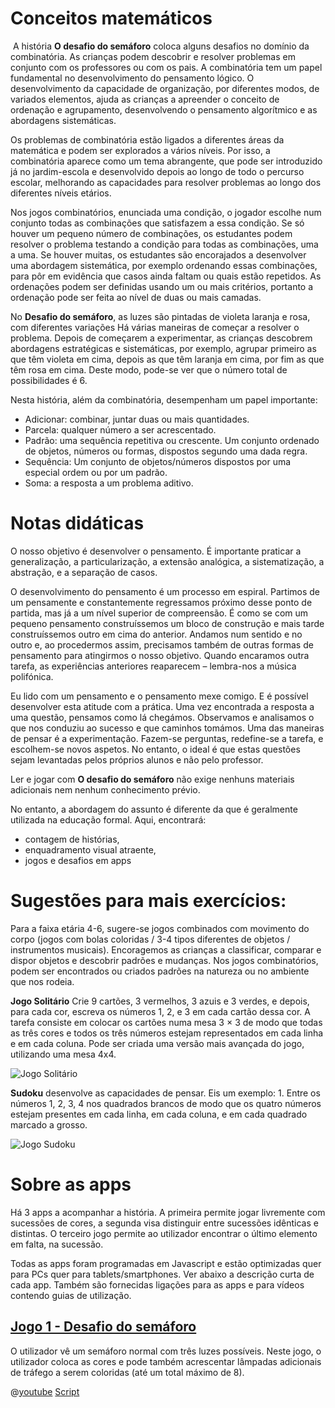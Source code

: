 # Conceitos matemáticos
​
A história **O desafio do semáforo** coloca alguns desafios no domínio da combinatória. As crianças podem descobrir e resolver problemas em conjunto com os professores ou com os pais. A combinatória tem um papel fundamental no desenvolvimento do pensamento lógico. O desenvolvimento da capacidade de organização, por diferentes modos, de variados elementos, ajuda as crianças a apreender o conceito de ordenação e agrupamento, desenvolvendo o pensamento algorítmico e as abordagens sistemáticas. 

Os problemas de combinatória estão ligados a diferentes áreas da matemática e podem ser explorados a vários níveis. Por isso, a combinatória aparece como um tema abrangente, que pode ser introduzido já no jardim-escola e desenvolvido depois ao longo de todo o percurso escolar, melhorando as capacidades para resolver problemas ao longo dos diferentes níveis etários.

Nos jogos combinatórios, enunciada uma condição, o jogador escolhe num conjunto todas as combinações que satisfazem a essa condição. Se só houver um pequeno número de combinações, os estudantes podem resolver o problema testando a condição para todas as combinações, uma a uma. Se houver muitas, os estudantes são encorajados  a desenvolver uma abordagem sistemática, por exemplo ordenando essas combinações, para pôr em evidência que casos ainda faltam ou quais estão repetidos. As ordenações podem ser definidas usando um ou mais critérios, portanto a ordenação pode ser feita ao nível de duas ou mais camadas.

No **Desafio do semáforo**, as luzes são pintadas de violeta laranja e rosa, com diferentes variações Há várias maneiras de começar a resolver o problema. Depois de começarem a experimentar, as crianças descobrem abordagens estratégicas e sistemáticas, por exemplo, agrupar primeiro as que têm violeta em cima, depois as que têm laranja em cima, por fim as que têm rosa em cima. Deste modo, pode-se ver que o número total de possibilidades é 6.

Nesta história, além da combinatória, desempenham um papel importante:

+ Adicionar: combinar, juntar duas ou mais quantidades.
+ Parcela: qualquer número a ser acrescentado.
+ Padrão: uma sequência repetitiva ou crescente. Um conjunto ordenado de objetos, números ou formas, dispostos segundo uma dada regra.
+ Sequência: Um conjunto de objetos/números dispostos por uma especial ordem ou por um padrão.
+ Soma: a resposta a um problema aditivo.

# Notas didáticas
O nosso objetivo é desenvolver o pensamento. É importante praticar a generalização, a particularização, a extensão analógica, a sistematização, a abstração, e a separação de casos.

O desenvolvimento do pensamento é um processo em espiral. Partimos de um pensamente e constantemente regressamos próximo desse ponto de partida, mas já a um nível superior de compreensão. É como se com um pequeno pensamento construíssemos um bloco de construção  e mais tarde construíssemos outro em cima do anterior. Andamos num sentido e no outro e, ao procedermos assim, precisamos também de outras formas de pensamento para atingirmos o nosso objetivo. Quando encaramos outra tarefa, as experiências anteriores reaparecem – lembra-nos a música polifónica.

Eu lido com um pensamento e o pensamento mexe comigo. E é possível desenvolver esta atitude com a prática. Uma vez encontrada a resposta a uma questão, pensamos como lá chegámos. Observamos e analisamos o que nos conduziu ao sucesso e que caminhos tomámos. Uma das maneiras de pensar é a experimentação. Fazem-se perguntas, redefine-se a tarefa, e escolhem-se novos aspetos. No entanto, o ideal é que estas questões sejam levantadas pelos próprios alunos e não pelo professor.

Ler e jogar com **O desafio do semáforo** não exige nenhuns materiais adicionais nem nenhum conhecimento prévio.


No entanto, a abordagem do assunto é diferente da que é geralmente utilizada na educação formal.
Aqui, encontrará:
  + contagem de histórias,
  + enquadramento visual atraente,
  + jogos e desafios em apps
	


# Sugestões para mais exercícios:
Para a faixa etária 4-6, sugere-se jogos combinados com movimento do corpo  (jogos com bolas coloridas / 3-4 tipos diferentes de objetos / instrumentos musicais). Encoragemos as crianças a  classificar, comparar e dispor objetos e descobrir padrões e mudanças. Nos jogos combinatórios, podem ser encontrados ou criados padrões na natureza ou no ambiente que nos rodeia.

**Jogo Solitário**
Crie 9 cartões, 3 vermelhos, 3 azuis e 3 verdes, e depois, para cada cor, escreva os números 1, 2, e 3 em cada cartão dessa cor. A tarefa consiste em colocar os cartões numa mesa 3 × 3 de modo que todas as três cores e todos os três números estejam representados em cada linha e em cada coluna. Pode ser criada uma versão mais avançada do jogo, utilizando uma mesa 4x4.

![Jogo Solitário](/stories/logi-1/img/solitaire2.png)

**Sudoku** desenvolve as capacidades de pensar. Eis um exemplo: 1. Entre os números 1, 2, 3, 4 nos quadrados brancos de modo que os quatro números estejam presentes em cada linha, em cada coluna, e em cada quadrado marcado a grosso.

![Jogo Sudoku](/stories/logi-1/img//sudoku.png)

# Sobre as apps

Há 3 apps a acompanhar a história. A primeira permite jogar livremente com sucessões de cores, a segunda visa distinguir entre sucessões idênticas e distintas. O terceiro jogo permite ao utilizador encontrar o último elemento em falta, na sucessão.

Todas as apps foram programadas em Javascript e estão optimizadas quer para PCs quer para tablets/smartphones. Ver abaixo a descrição curta de cada app. Também são fornecidas ligações para as apps e para vídeos contendo guias de utilização.

## [Jogo 1 - Desafio do semáforo](https://youtu.be/zdFCyi9WLkY)
O utilizador vê um semáforo normal com três luzes possíveis. Neste jogo, o utilizador coloca as cores e pode também acrescentar lâmpadas adicionais de tráfego a serem coloridas (até um total máximo de 8).

@[youtube](zdFCyi9WLkY)
[Script]()